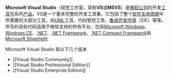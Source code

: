 **Microsoft Visual Studio**（视觉工作室，简称**VS**或**MSVS**）是[微软公司](https://zh.wikipedia.org/wiki/%E5%BE%AE%E8%BD%AF%E5%85%AC%E5%8F%B8 "微软公司")的开发[工具](https://zh.wikipedia.org/wiki/%E5%B7%A5%E5%85%B7 "工具")包系列[产品](https://zh.wikipedia.org/wiki/%E4%BA%A7%E5%93%81 "产品")。VS是一个基本完整的开发工具集，它包括了整个[软件生命周期](https://zh.wikipedia.org/wiki/%E8%BD%AF%E4%BB%B6%E7%94%9F%E5%91%BD%E5%91%A8%E6%9C%9F "软件生命周期")中所需要的大部分工具，如[UML](https://zh.wikipedia.org/wiki/UML "UML")工具、代码管控工具、[集成开发环境](https://zh.wikipedia.org/wiki/%E9%9B%86%E6%88%90%E5%BC%80%E5%8F%91%E7%8E%AF%E5%A2%83 "集成开发环境")（IDE）等等。所写的目标代码适用于微软支持的所有平台，包括[Microsoft Windows](https://zh.wikipedia.org/wiki/Microsoft_Windows "Microsoft Windows")、[Windows CE](https://zh.wikipedia.org/wiki/Windows_CE)、[.NET](https://zh.wikipedia.org/wiki/.NET ".NET")、[.NET Framework](https://zh.wikipedia.org/wiki/.NET_Framework ".NET Framework")、[.NET Compact Framework](https://zh.wikipedia.org/wiki/.NET_Compact_Framework ".NET Compact Framework")和[Microsoft Silverlight](https://zh.wikipedia.org/wiki/Microsoft_Silverlight "Microsoft Silverlight")


Microsoft Visual Studio 有以下几个版本

- [[Visual Studio Community]]
- [[Visual Studio Professional Edition]]
- [[Visual Studio Enterprise Edition]]